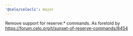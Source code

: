 ```yaml
---
'@celo/celocli': major
---
```


Remove support for reserve:\* commands. As foretold by https://forum.celo.org/t/sunset-of-reserve-commands/8454
